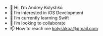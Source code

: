 - 👋 Hi, I’m Andrey Kolyshko
- 👀 I’m interested in iOS Development
- 🌱 I’m currently learning Swift
- 💞️ I’m looking to collaborate
- 📫 How to reach me kolyshkoa@gmail.com

